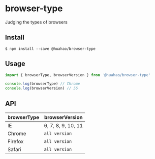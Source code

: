 # browser-type

Judging the types of browsers

## Install

```shell
$ npm install --save @huahao/browser-type
```

## Usage

```js
import { browserType, browserVersion } from '@huahao/browser-type'

console.log(browserType) // Chrome
console.log(browserVersion) // 56
```

## API

| browserType | browserVersion     |
| ----------- | ------------------ |
| IE          | 6, 7, 8, 9, 10, 11 |
| Chrome      | `all version`      |
| Firefox     | `all version`      |
| Safari      | `all version`      |
